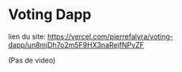 # Voting Dapp

lien du site: https://vercel.com/pierrefalyra/voting-dapp/un8mjDh7o2m5F9HX3naRejfNPvZF

(Pas de video)
